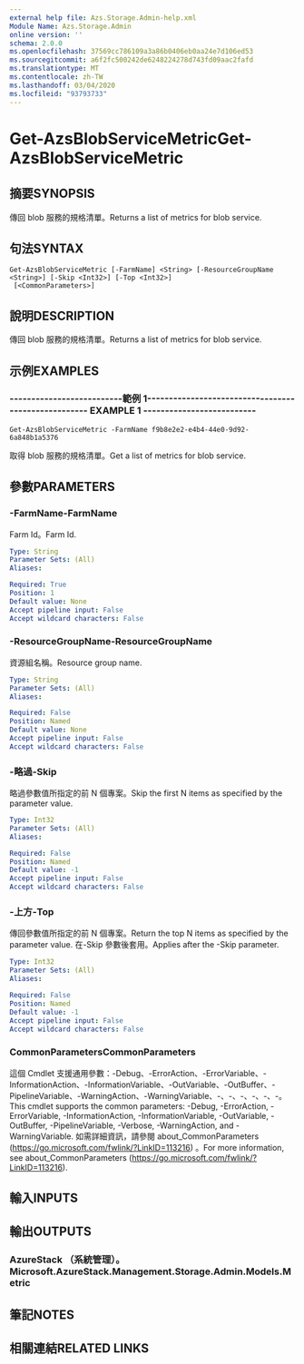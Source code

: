 ```yaml
---
external help file: Azs.Storage.Admin-help.xml
Module Name: Azs.Storage.Admin
online version: ''
schema: 2.0.0
ms.openlocfilehash: 37569cc786109a3a86b0406eb0aa24e7d106ed53
ms.sourcegitcommit: a6f2fc500242de6248224278d743fd09aac2fafd
ms.translationtype: MT
ms.contentlocale: zh-TW
ms.lasthandoff: 03/04/2020
ms.locfileid: "93793733"
---
```

# <span data-ttu-id="874fc-101">Get-AzsBlobServiceMetric</span><span class="sxs-lookup"><span data-stu-id="874fc-101">Get-AzsBlobServiceMetric</span></span>

## <span data-ttu-id="874fc-102">摘要</span><span class="sxs-lookup"><span data-stu-id="874fc-102">SYNOPSIS</span></span>
<span data-ttu-id="874fc-103">傳回 blob 服務的規格清單。</span><span class="sxs-lookup"><span data-stu-id="874fc-103">Returns a list of metrics for blob service.</span></span>

## <span data-ttu-id="874fc-104">句法</span><span class="sxs-lookup"><span data-stu-id="874fc-104">SYNTAX</span></span>

```
Get-AzsBlobServiceMetric [-FarmName] <String> [-ResourceGroupName <String>] [-Skip <Int32>] [-Top <Int32>]
 [<CommonParameters>]
```

## <span data-ttu-id="874fc-105">說明</span><span class="sxs-lookup"><span data-stu-id="874fc-105">DESCRIPTION</span></span>
<span data-ttu-id="874fc-106">傳回 blob 服務的規格清單。</span><span class="sxs-lookup"><span data-stu-id="874fc-106">Returns a list of metrics for blob service.</span></span>

## <span data-ttu-id="874fc-107">示例</span><span class="sxs-lookup"><span data-stu-id="874fc-107">EXAMPLES</span></span>

### <span data-ttu-id="874fc-108">--------------------------範例 1--------------------------</span><span class="sxs-lookup"><span data-stu-id="874fc-108">-------------------------- EXAMPLE 1 --------------------------</span></span>
```
Get-AzsBlobServiceMetric -FarmName f9b8e2e2-e4b4-44e0-9d92-6a848b1a5376
```

<span data-ttu-id="874fc-109">取得 blob 服務的規格清單。</span><span class="sxs-lookup"><span data-stu-id="874fc-109">Get a list of metrics for blob service.</span></span>

## <span data-ttu-id="874fc-110">參數</span><span class="sxs-lookup"><span data-stu-id="874fc-110">PARAMETERS</span></span>

### <span data-ttu-id="874fc-111">-FarmName</span><span class="sxs-lookup"><span data-stu-id="874fc-111">-FarmName</span></span>
<span data-ttu-id="874fc-112">Farm Id。</span><span class="sxs-lookup"><span data-stu-id="874fc-112">Farm Id.</span></span>

```yaml
Type: String
Parameter Sets: (All)
Aliases: 

Required: True
Position: 1
Default value: None
Accept pipeline input: False
Accept wildcard characters: False
```

### <span data-ttu-id="874fc-113">-ResourceGroupName</span><span class="sxs-lookup"><span data-stu-id="874fc-113">-ResourceGroupName</span></span>
<span data-ttu-id="874fc-114">資源組名稱。</span><span class="sxs-lookup"><span data-stu-id="874fc-114">Resource group name.</span></span>

```yaml
Type: String
Parameter Sets: (All)
Aliases: 

Required: False
Position: Named
Default value: None
Accept pipeline input: False
Accept wildcard characters: False
```

### <span data-ttu-id="874fc-115">-略過</span><span class="sxs-lookup"><span data-stu-id="874fc-115">-Skip</span></span>
<span data-ttu-id="874fc-116">略過參數值所指定的前 N 個專案。</span><span class="sxs-lookup"><span data-stu-id="874fc-116">Skip the first N items as specified by the parameter value.</span></span>

```yaml
Type: Int32
Parameter Sets: (All)
Aliases: 

Required: False
Position: Named
Default value: -1
Accept pipeline input: False
Accept wildcard characters: False
```

### <span data-ttu-id="874fc-117">-上方</span><span class="sxs-lookup"><span data-stu-id="874fc-117">-Top</span></span>
<span data-ttu-id="874fc-118">傳回參數值所指定的前 N 個專案。</span><span class="sxs-lookup"><span data-stu-id="874fc-118">Return the top N items as specified by the parameter value.</span></span>
<span data-ttu-id="874fc-119">在-Skip 參數後套用。</span><span class="sxs-lookup"><span data-stu-id="874fc-119">Applies after the -Skip parameter.</span></span>

```yaml
Type: Int32
Parameter Sets: (All)
Aliases: 

Required: False
Position: Named
Default value: -1
Accept pipeline input: False
Accept wildcard characters: False
```

### <span data-ttu-id="874fc-120">CommonParameters</span><span class="sxs-lookup"><span data-stu-id="874fc-120">CommonParameters</span></span>
<span data-ttu-id="874fc-121">這個 Cmdlet 支援通用參數：-Debug、-ErrorAction、-ErrorVariable、-InformationAction、-InformationVariable、-OutVariable、-OutBuffer、-PipelineVariable、-WarningAction、-WarningVariable、-、-、-、-、-、-。</span><span class="sxs-lookup"><span data-stu-id="874fc-121">This cmdlet supports the common parameters: -Debug, -ErrorAction, -ErrorVariable, -InformationAction, -InformationVariable, -OutVariable, -OutBuffer, -PipelineVariable, -Verbose, -WarningAction, and -WarningVariable.</span></span> <span data-ttu-id="874fc-122">如需詳細資訊，請參閱 about_CommonParameters (https://go.microsoft.com/fwlink/?LinkID=113216) 。</span><span class="sxs-lookup"><span data-stu-id="874fc-122">For more information, see about_CommonParameters (https://go.microsoft.com/fwlink/?LinkID=113216).</span></span>

## <span data-ttu-id="874fc-123">輸入</span><span class="sxs-lookup"><span data-stu-id="874fc-123">INPUTS</span></span>

## <span data-ttu-id="874fc-124">輸出</span><span class="sxs-lookup"><span data-stu-id="874fc-124">OUTPUTS</span></span>

### <span data-ttu-id="874fc-125">AzureStack （系統管理）。</span><span class="sxs-lookup"><span data-stu-id="874fc-125">Microsoft.AzureStack.Management.Storage.Admin.Models.Metric</span></span>

## <span data-ttu-id="874fc-126">筆記</span><span class="sxs-lookup"><span data-stu-id="874fc-126">NOTES</span></span>

## <span data-ttu-id="874fc-127">相關連結</span><span class="sxs-lookup"><span data-stu-id="874fc-127">RELATED LINKS</span></span>

